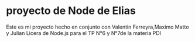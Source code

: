 # proyecto de Node de Elias
Este es mi proyecto hecho en conjunto con Valentin Ferreyra,Maximo Matto y Julian Licera de Node.js para el TP N°6 y N°7de la materia PDI

